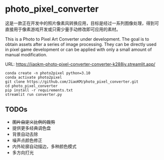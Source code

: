 # photo_pixel_converter

这是一款正在开发中的照片像素风转换应用，目标是经过一系列图像处理，得到可直接用于像素游戏开发或只需少量手动修改即可应用的素材。

This is a Photo to Pixel Art Converter under development. The goal is to obtain assets after a series of image processing. They can be directly used in pixel game development or can be applied with only a small amount of manual modification.

URL: https://jiaokm-photo-pixel-converter-converter-k288iy.streamlit.app/

```
conda create -n photo2pixel python=3.10
conda activate photo2pixel
git clone https://github.com/JiaoKM/photo_pixel_converter.git
cd photo_pixel_converter
pip install -r requirements.txt
streamlit run converter.py
```

## TODOs
- ~~图片自定义比例的裁剪~~
- 提供更多经典调色盘
- 背景自动去除
- 噪声点颜色修正
- 内外轮廓自动描边，多种颜色模式
- 多方向打光